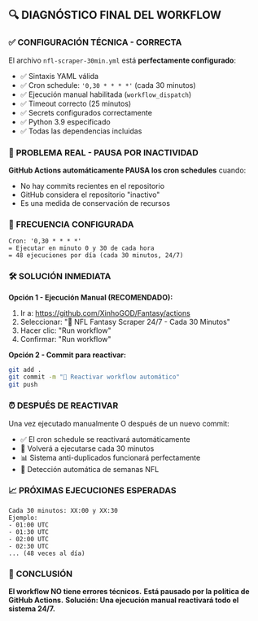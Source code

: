 ## 🔍 DIAGNÓSTICO FINAL DEL WORKFLOW

### ✅ **CONFIGURACIÓN TÉCNICA - CORRECTA**

El archivo `nfl-scraper-30min.yml` está **perfectamente configurado**:

- ✅ Sintaxis YAML válida
- ✅ Cron schedule: `'0,30 * * * *'` (cada 30 minutos)
- ✅ Ejecución manual habilitada (`workflow_dispatch`)
- ✅ Timeout correcto (25 minutos)
- ✅ Secrets configurados correctamente
- ✅ Python 3.9 especificado
- ✅ Todas las dependencias incluidas

### 🚨 **PROBLEMA REAL - PAUSA POR INACTIVIDAD**

**GitHub Actions automáticamente PAUSA los cron schedules** cuando:
- No hay commits recientes en el repositorio
- GitHub considera el repositorio "inactivo"
- Es una medida de conservación de recursos

### 🎯 **FRECUENCIA CONFIGURADA**
```
Cron: '0,30 * * * *'
= Ejecutar en minuto 0 y 30 de cada hora
= 48 ejecuciones por día (cada 30 minutos, 24/7)
```

### 🛠️ **SOLUCIÓN INMEDIATA**

**Opción 1 - Ejecución Manual (RECOMENDADO):**
1. Ir a: https://github.com/XinhoGOD/Fantasy/actions
2. Seleccionar: "🏈 NFL Fantasy Scraper 24/7 - Cada 30 Minutos"
3. Hacer clic: "Run workflow"
4. Confirmar: "Run workflow"

**Opción 2 - Commit para reactivar:**
```bash
git add .
git commit -m "🔄 Reactivar workflow automático"
git push
```

### ⏰ **DESPUÉS DE REACTIVAR**

Una vez ejecutado manualmente O después de un nuevo commit:
- ✅ El cron schedule se reactivará automáticamente
- 🔄 Volverá a ejecutarse cada 30 minutos
- 📊 Sistema anti-duplicados funcionará perfectamente
- 🏈 Detección automática de semanas NFL

### 📈 **PRÓXIMAS EJECUCIONES ESPERADAS**
```
Cada 30 minutos: XX:00 y XX:30
Ejemplo:
- 01:00 UTC
- 01:30 UTC  
- 02:00 UTC
- 02:30 UTC
... (48 veces al día)
```

### 🎯 **CONCLUSIÓN**

**El workflow NO tiene errores técnicos.** 
**Está pausado por la política de GitHub Actions.**
**Solución: Una ejecución manual reactivará todo el sistema 24/7.**

